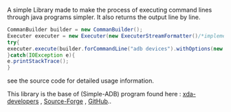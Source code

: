 A simple Library made to make the process of executing command lines through java programs simpler. It also returns the output line by line.  

```java
CommanBuilder builder = new CommanBuilder();
Executer executer = new Executer(new ExecuterStreamFormatter()/*implement to redirect the output your way*/);
try{
executer.execute(builder.forCommandLine("adb devices").withOptions(new String[]{"-l"}).build()); //this will execute "adb devices -l" command.
}catch(IOException e){
e.printStackTrace();
}
```
see the source code for detailed usage information.  

This library is the base of (Simple-ADB) program found here :
[xda-developers](http://forum.xda-developers.com/android/software/revive-simple-adb-tool-t3417155) , [Source-Forge](https://sourceforge.net/projects/sadb/) , [GitHub](https://github.com/mhashim6/Simple-ADB)..
